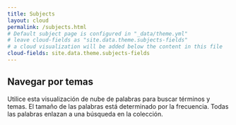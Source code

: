 ```yaml
---
title: Subjects
layout: cloud
permalink: /subjects.html
# Default subject page is configured in "_data/theme.yml"
# leave cloud-fields as "site.data.theme.subjects-fields"
# a cloud visualization will be added below the content in this file
cloud-fields: site.data.theme.subjects-fields
---
```


## Navegar por temas

Utilice esta visualización de nube de palabras para buscar términos y temas. El tamaño de las palabras está determinado por la frecuencia. Todas las palabras enlazan a una búsqueda en la colección.
